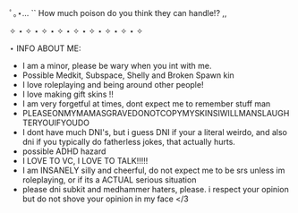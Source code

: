 ﾟ｡⋆… `` How much poison do you think they can handle!? ,,

✧ ⋆ ✧ ⋆ ✧ ⋆ ✧ ⋆ ✧ ⋆ ✧ ⋆ ✧ ⋆ ✧ ⋆ ✧ 

⋆ INFO ABOUT ME:

- I am a minor, please be wary when you int with me.
- Possible Medkit, Subspace, Shelly and Broken Spawn kin
- I love roleplaying and being around other people!
- I love making gift skins !!
- I am very forgetful at times, dont expect me to remember stuff man
- PLEASEONMYMAMASGRAVEDONOTCOPYMYSKINSIWILLMANSLAUGHTERYOUIFYOUDO
- I dont have much DNI's, but i guess DNI if your a literal weirdo, and also dni if you typically do fatherless jokes, that actually hurts.
- possible ADHD hazard
- I LOVE TO VC, I LOVE TO TALK!!!!!
- I am INSANELY silly and cheerful, do not expect me to be srs unless im roleplaying, or if its a ACTUAL serious situation
- please dni subkit and medhammer haters, please. i respect your opinion but do not shove your opinion in my face </3
